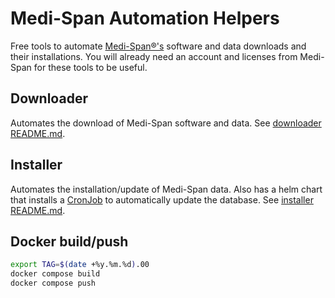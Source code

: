 # Medi-Span Automation Helpers

Free tools to automate [Medi-Span®'s](https://www.wolterskluwer.com/en/solutions/medi-span) software and data downloads and their installations. 
You will already need an account and licenses from Medi-Span for these tools to be useful.

## Downloader

Automates the download of Medi-Span software and data. See [downloader README.md](downloader/README.md).

## Installer

Automates the installation/update of Medi-Span data. Also has a helm chart that installs a [CronJob](installer/helm/cronjob/README.md) to automatically update the database. See [installer README.md](installer/README.md).

## Docker build/push
```bash
export TAG=$(date +%y.%m.%d).00
docker compose build
docker compose push
```